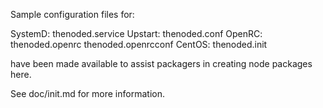 Sample configuration files for:

SystemD: thenoded.service
Upstart: thenoded.conf
OpenRC:  thenoded.openrc
         thenoded.openrcconf
CentOS:  thenoded.init

have been made available to assist packagers in creating node packages here.

See doc/init.md for more information.
